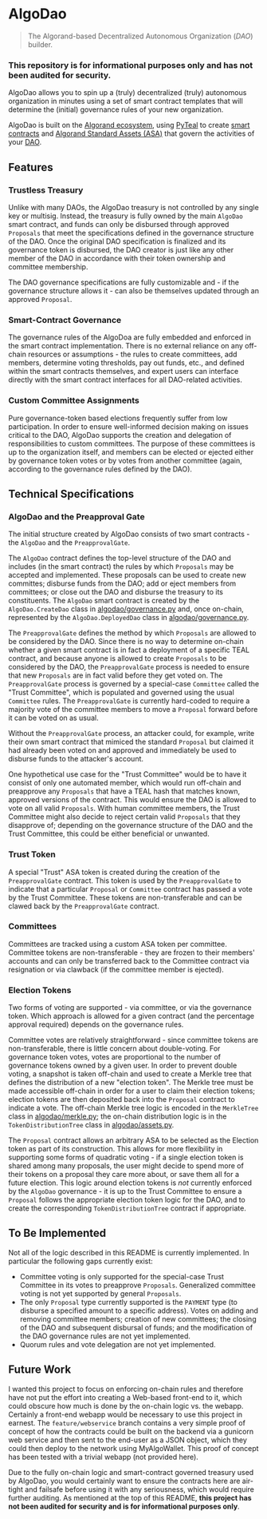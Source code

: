 # AlgoDao
> The Algorand-based Decentralized Autonomous Organization (*DAO*) builder.
### This repository is for informational purposes only and has not been audited for security.

AlgoDao allows you to spin up a (truly) decentralized (truly) autonomous
organization in minutes using a set of smart contract templates that will
determine the (initial) governance rules of your new organization.

AlgoDao is built on the [Algorand ecosystem](https://www.algorand.com/), using
[PyTeal](https://pyteal.readthedocs.io/en/stable/) to create 
[smart contracts](https://developer.algorand.org/docs/get-details/dapps/smart-contracts/apps/)
and [Algorand Standard Assets (ASA)](https://developer.algorand.org/docs/get-details/asa/)
that govern the activities of your [DAO](https://en.wikipedia.org/wiki/Decentralized_autonomous_organization).

## Features

### Trustless Treasury

Unlike with many DAOs, the AlgoDao treasury is not controlled by any single
key or multisig. Instead, the treasury is fully owned by the main `AlgoDao`
smart contract, and funds can only be disbursed through approved `Proposals`
that meet the specifications defined in the governance structure of the DAO.
Once the original DAO specification is finalized and its governance token is
disbursed, the DAO creator is just like any other member of the DAO in
accordance with their token ownership and committee membership.

The DAO governance specifications are fully customizable and - if the governance
structure allows it - can also be themselves updated through an approved `Proposal`.

### Smart-Contract Governance

The governance rules of the AlgoDoa are fully embedded and enforced in the
smart contract implementation. There is no external reliance on any off-chain
resources or assumptions - the rules to create committees, add members,
determine voting thresholds, pay out funds, etc., and defined within the smart
contracts themselves, and expert users can interface directly with the smart
contract interfaces for all DAO-related activities.

### Custom Committee Assignments

Pure governance-token based elections frequently suffer from low participation.
In order to ensure well-informed decision making on issues critical to the DAO,
AlgoDao supports the creation and delegation of responsibilities to custom
committees. The purpose of these committees is up to the organization itself,
and members can be elected or ejected either by governance token votes or by
votes from another committee (again, according to the governance rules defined
by the DAO). 

## Technical Specifications

### AlgoDao and the Preapproval Gate
The initial structure created by AlgoDao consists of two smart contracts - the
`AlgoDao` and the `PreapprovalGate`. 

The `AlgoDao` contract defines the top-level structure of the DAO and includes
(in the smart contract) the rules by which `Proposals` may be accepted and
implemented. These proposals can be used to create new committes; disburse 
funds from the DAO; add or eject members from committees; or close out the DAO
and disburse the treasury to its constituents. The `AlgoDao` smart contract is
created by the `AlgoDao.CreateDao` class in 
[algodao/governance.py](algodao/governance.py) and, once on-chain, represented
by the `AlgoDao.DeployedDao` class in
[algodao/governance.py](algodao/governance.py).

The `PreapprovalGate` defines the method by which `Proposals` are allowed to be
considered by the DAO. Since there is no way to determine on-chain whether a
given smart contract is in fact a deployment of a specific TEAL contract, and 
because anyone is allowed to create `Proposals` to be considered by the DAO, the
`PreapprovalGate` process is needed to ensure that new `Proposals` are in fact
valid before they get voted on. The `PreapprovalGate` process is governed by a
special-case `Committee` called the "Trust Committee", which is populated and
governed using the usual `Committee` rules. The `PreapprovalGate` is currently
hard-coded to require a majority vote of the committee members to move a
`Proposal` forward before it can be voted on as usual.

Without the `PreapprovalGate` process, an attacker could, for example, write
their own smart contract that mimiced the standard `Proposal` but claimed it
had already been voted on and approved and immediately be used to disburse funds
to the attacker's account.

One hypothetical use case for the "Trust Committee" would be to have it
consist of only one automated member, which would run off-chain and preapprove
any `Proposals` that have a TEAL hash that matches known, approved versions of
the contract. This would ensure the DAO is allowed to vote on all valid
`Proposals`. With human committee members, the Trust Committee might also decide
to reject certain valid `Proposals` that they disapprove of; depending on the
governance structure of the DAO and the Trust Committee, this could be either
beneficial or unwanted.

### Trust Token

A special "Trust" ASA token is created during the creation of the
`PreapprovalGate` contract. This token is used by the `PreapprovalGate` to
indicate that a particular `Proposal` or `Committee` contract has passed a
vote by the Trust Committee. These tokens are non-transferable and can be
clawed back by the `PreapprovalGate` contract.

### Committees

Committees are tracked using a custom ASA token per committee. Committee tokens
are non-transferable - they are frozen to their members' accounts and can only
be transferred back to the Committee contract via resignation or via clawback
(if the committee member is ejected).

### Election Tokens

Two forms of voting are supported - via committee, or via the governance token.
Which approach is allowed for a given contract (and the percentage approval
required) depends on the governance rules.

Committee votes are relatively straightforward - since committee tokens are
non-transferable, there is little concern about double-voting. For governance
token votes, votes are proportional to the number of governance tokens owned
by a given user. In order to prevent double voting, a snapshot is taken 
off-chain and used to create a Merkle tree that defines the distribution of a
new "election token". The Merkle tree must be made accessible off-chain in order
for a user to claim their election tokens; election tokens are then deposited 
back into the `Proposal` contract to indicate a vote. The off-chain Merkle tree
logic is encoded in the `MerkleTree` class in [algodao/merkle.py](algodao/merkle.py);
the on-chain distribution logic is in the `TokenDistributionTree` class in
[algodao/assets.py](algodao/assets.py). 

The `Proposal` contract allows an arbitrary ASA to be selected as the Election
token as part of its construction. This allows for more flexibility in 
supporting some forms of quadratic voting - if a single election token is shared
among many proposals, the user might decide to spend more of their tokens on a
proposal they care more about, or save them all for a future election. This
logic around election tokens is *not* currently enforced by the `AlgoDao`
governance - it is up to the Trust Committee to ensure a `Proposal` follows the
appropriate election token logic for the DAO, and to create the corresponding
`TokenDistributionTree` contract if appropriate.

## To Be Implemented

Not all of the logic described in this README is currently implemented. In
particular the following gaps currently exist:

* Committee voting is only supported for the special-case Trust Committee in its
  votes to preapprove `Proposals`. Generalized committee voting is not yet
  supported by general `Proposals`.
* The only `Proposal` type currently supported is the `PAYMENT` type (to 
  disburse a specified amount to a specific address). Votes on adding and
  removing committee members; creation of new committees; the closing of 
  the DAO and subsequent disbursal of funds; and the modification of the DAO
  governance rules are not yet implemented.
* Quorum rules and vote delegation are not yet implemented.

## Future Work

I wanted this project to focus on enforcing on-chain rules and therefore have
not put the effort into creating a Web-based front-end to it, which could obscure
how much is done by the on-chain logic vs. the webapp. Certainly a front-end
webapp would be necessary to use this project in earnest. The 
`feature/webservice` branch contains a very simple proof of concept of how the
contracts could be built on the backend via a gunicorn web service and then
sent to the end-user as a JSON object, which they could then deploy to
the network using MyAlgoWallet. This proof of concept has been tested with a
trivial webapp (not provided here).

Due to the fully on-chain logic and smart-contract governed treasury used by
AlgoDao, you would certainly want to ensure the contracts here are air-tight
and failsafe before using it with any seriousness, which would require further
auditing. As mentioned at the top of this README, **this project has not been
audited for security and is for informational purposes only**.
